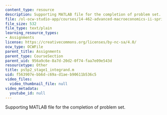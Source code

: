 ```yaml
---
content_type: resource
description: Supporting MATLAB file for the completion of problem set.
file: /ol-ocw-studio-app/courses/14-462-advanced-macroeconomics-ii-spring-2004/f563907ebb6dc69ad1aeb90611b536c5_ps5p2_stage1_integrand.m
file_size: 532
file_type: text/plain
learning_resource_types:
- Assignments
license: https://creativecommons.org/licenses/by-nc-sa/4.0/
ocw_type: OCWFile
parent_title: Assignments
parent_type: CourseSection
parent_uid: 956a9c6e-8a7d-20d2-0f74-faa7e09e543d
resourcetype: Other
title: ps5p2_stage1_integrand.m
uid: f563907e-bb6d-c69a-d1ae-b90611b536c5
video_files:
  video_thumbnail_file: null
video_metadata:
  youtube_id: null
---
```

Supporting MATLAB file for the completion of problem set.